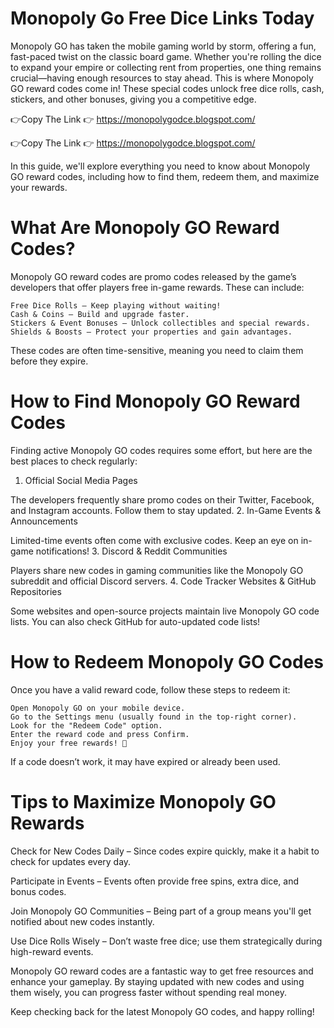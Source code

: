 # Monopoly Go Free Dice Links Today

Monopoly GO has taken the mobile gaming world by storm, offering a fun, fast-paced twist on the classic board game. Whether you're rolling the dice to expand your empire or collecting rent from properties, one thing remains crucial—having enough resources to stay ahead. This is where Monopoly GO reward codes come in! These special codes unlock free dice rolls, cash, stickers, and other bonuses, giving you a competitive edge.

👉Copy The Link 👉 https://monopolygodce.blogspot.com/

👉Copy The Link 👉 https://monopolygodce.blogspot.com/

In this guide, we'll explore everything you need to know about Monopoly GO reward codes, including how to find them, redeem them, and maximize your rewards.

# What Are Monopoly GO Reward Codes?

Monopoly GO reward codes are promo codes released by the game’s developers that offer players free in-game rewards. These can include:

    Free Dice Rolls – Keep playing without waiting!
    Cash & Coins – Build and upgrade faster.
    Stickers & Event Bonuses – Unlock collectibles and special rewards.
    Shields & Boosts – Protect your properties and gain advantages.

These codes are often time-sensitive, meaning you need to claim them before they expire.

# How to Find Monopoly GO Reward Codes

Finding active Monopoly GO codes requires some effort, but here are the best places to check regularly:
1. Official Social Media Pages

The developers frequently share promo codes on their Twitter, Facebook, and Instagram accounts. Follow them to stay updated.
2. In-Game Events & Announcements

Limited-time events often come with exclusive codes. Keep an eye on in-game notifications!
3. Discord & Reddit Communities

Players share new codes in gaming communities like the Monopoly GO subreddit and official Discord servers.
4. Code Tracker Websites & GitHub Repositories

Some websites and open-source projects maintain live Monopoly GO code lists. You can also check GitHub for auto-updated code lists!

# How to Redeem Monopoly GO Codes

Once you have a valid reward code, follow these steps to redeem it:

    Open Monopoly GO on your mobile device.
    Go to the Settings menu (usually found in the top-right corner).
    Look for the "Redeem Code" option.
    Enter the reward code and press Confirm.
    Enjoy your free rewards! 🎉

If a code doesn’t work, it may have expired or already been used.

# Tips to Maximize Monopoly GO Rewards

Check for New Codes Daily – Since codes expire quickly, make it a habit to check for updates every day.

Participate in Events – Events often provide free spins, extra dice, and bonus codes.

Join Monopoly GO Communities – Being part of a group means you'll get notified about new codes instantly.

Use Dice Rolls Wisely – Don’t waste free dice; use them strategically during high-reward events.

Monopoly GO reward codes are a fantastic way to get free resources and enhance your gameplay. By staying updated with new codes and using them wisely, you can progress faster without spending real money.

Keep checking back for the latest Monopoly GO codes, and happy rolling!

